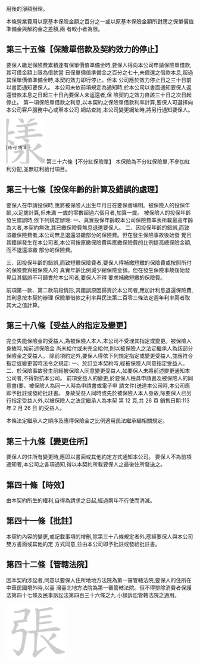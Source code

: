 用後的淨額辦理。

本條營業費用以原基本保險金額之百分之一或以原基本保險金額所對應之保單價值準備金與解約金之差額,兩 者較小者為限。

## 第三十五條【保險單借款及契約效力的停止】

要保人繳足保險費累積達有保單價值準備金時,要保人得向本公司申請保險單借款,其可借金額上限為借款當 日保單價值準備金之百分之七十,未償還之借款本息,超過其保單價值準備金時,本契約效力即行停止。但本 公司應於效力停止日之三十日前以書面通知要保人。 本公司未依前項規定為通知時,於本公司以書面通知要保人返還借款本息之日起三十日內要保人未返還者,保 險契約之效力自該三十日之次日起停止。 第一項保險單借款之利息,以本契約之保險單借款利率計算,要保人可選擇向本公司客戶服務中心或至本公司 網站查詢,本公司變更網址時,將另行通知要保人。

![0_image_0.png](0_image_0.png) 第三十六條【不分紅保險單】 本保險為不分紅保險單,不參加紅利分配,並無紅利給付項目。

## 第三十七條【投保年齡的計算及錯誤的處理】

要保人在申請投保時,應將被保險人出生年月日在要保書填明。被保險人的投保年齡,以足歲計算,但未滿 一歲的零數超過六個月者,加算一歲。 被保險人的投保年齡發生錯誤時,依下列規定辦理: 一、真實投保年齡較本公司保險費率表所載最高年齡為大者,本契約無效,其已繳保險費無息退還要保人。 二、因投保年齡的錯誤,而致溢繳保險費者,本公司無息退還溢繳部分的保險費。但在發生保險事故後始發 覺且其錯誤發生在本公司者,本公司按原繳保險費與應繳保險費的比例提高總保險金額,而不退還溢繳 部分的保險費。

三、因投保年齡的錯誤,而致短繳保險費者,要保人得補繳短繳的保險費或按照所付的保險費與被保險人的 真實年齡比例減少總保險金額。但在發生保險事故後始發覺且其錯誤不可歸責於本公司者,要保人不得 要求補繳短繳的保險費。

前項第一款、第二款前段情形,其錯誤原因歸責於本公司者,應加計利息退還保險費,其利息按本契約辦理 保險單借款之利率與民法第二百零三條法定週年利率兩者取其大之值計算。

## 第三十八條【受益人的指定及變更】

完全失能保險金的受益人,為被保險人本人,本公司不受理其指定或變更。被保險人身故時,如前述保險金 尚未給付或未完全給付,則以被保險人之法定繼承人為該部分保險金之受益人。 除前項約定外,要保人得依下列規定指定或變更受益人,並應符合指定或變更當時法令之規定: 一、於訂立本契約時,經被保險人同意指定受益人。 二、於保險事故發生前經被保險人同意變更受益人,如要保人未將前述變更通知本公司者,不得對抗本公司。 前項受益人的變更,於要保人檢具申請書及被保險人的同意書(要、被保險人為同一人時為申請書或電子申 請文件)送達本公司時,本公司應即予批註或發給批註書。 身故受益人同時或先於被保險人本人身故,除要保人已另行指定受益人外,以被保險人之法定繼承人為本契 第 12 頁,共 26 頁 銷售日期:113 年 2 月 26 日 約受益人。

本條法定繼承人之順序及應得保險金之比例適用民法繼承編相關規定。

## 第三十九條【變更住所】

要保人的住所有變更時,應即以書面或其他約定方式通知本公司。 要保人不為前項通知者,本公司之各項通知,得以本契約所載要保人之最後住所發送之。

## 第四十條【時效】

由本契約所生的權利,自得為請求之日起,經過兩年不行使而消滅。

## 第四十一條【批註】

本契約內容的變更,或記載事項的增刪,除第三十八條規定者外,應經要保人與本公司雙方書面或其他約定 方式同意,並由本公司即予批註或發給批註書。

## 第四十二條【管轄法院】

因本契約涉訟者,同意以要保人住所地地方法院為第一審管轄法院,要保人的住所在中華民國境外時,以臺 灣臺北地方法院為第一審管轄法院。但不得排除消費者保護法第四十七條及民事訴訟法第四百三十六條之九 小額訴訟管轄法院之適用。

![1_image_0.png](1_image_0.png)

